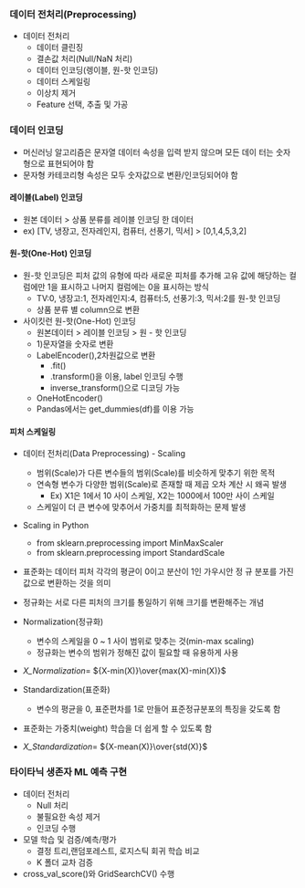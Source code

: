 ### 데이터 전처리(Preprocessing)
- 데이터 전처리
  - 데이터 클린징
  - 결손값 처리(Null/NaN 처리)
  - 데이터 인코딩(렝이블, 원-핫 인코딩)
  - 데이터 스케일링
  - 이상치 제거
  - Feature 선택, 추출 및 가공

### 데이터 인코딩
- 머신러닝 알고리즘은 문자열 데이터 속성을 입력 받지 않으며 모든 데이
터는 숫자형으로 표현되어야 함
- 문자형 카테코리형 속성은 모두 숫자값으로 변환/인코딩되어야 함
#### 레이블(Label) 인코딩
- 원본 데이터 > 상품 분류를 레이블 인코딩 한 데이터
- ex) [TV, 냉장고, 전자레인지, 컴퓨터, 선풍기, 믹서] > [0,1,4,5,3,2]
#### 원-핫(One-Hot) 인코딩
- 원-핫 인코딩은 피처 값의 유형에 따라 새로운 피처를 추가해 고유 값에
해당하는 컬럼에만 1을 표시하고 나머지 컬럼에는 0을 표시하는 방식
  - TV:0, 냉장고:1, 전자레인지:4, 컴퓨터:5, 선풍기:3, 믹서:2를 원-핫 인코딩
  - 상품 분류 별 column으로 변환
- 사이킷런 원-핫(One-Hot) 인코딩
  - 원본데이터 > 레이블 인코딩 > 원 - 핫 인코딩
  - 1)문자열을 숫자로 변환
  - LabelEncoder(),2차원값으로 변환
    - .fit()
    - .transform()을 이용, label 인코딩 수행
    - inverse_transform()으로 디코딩 가능
  - OneHotEncoder()
  - Pandas에서는 get_dummies(df)를 이용 가능

#### 피처 스케일링
- 데이터 전처리(Data Preprocessing) - Scaling
  -  범위(Scale)가 다른 변수들의 범위(Scale)를 비슷하게 맞추기 위한 목적
  - 연속형 변수가 다양한 범위(Scale)로 존재할 때 제곱 오차 계산 시 왜곡 발생
    - Ex) X1은 1에서 10 사이 스케일, X2는 1000에서 100만 사이 스케일
  - 스케일이 더 큰 변수에 맞추어서 가중치를 최적화하는 문제 발생
- Scaling in Python
  - from sklearn.preprocessing import MinMaxScaler
  - from sklearn.preprocessing import StandardScale

- 표준화는 데이터 피처 각각의 평균이 0이고 분산이 1인 가우시안 정
규 분포를 가진 값으로 변환하는 것을 의미
- 정규화는 서로 다른 피처의 크기를 통일하기 위해 크기를 변환해주는
개념
- Normalization(정규화)
  - 변수의 스케일을 0 ~ 1 사이 범위로 맞추는 것(min-max scaling)
  - 정규화는 변수의 범위가 정해진 값이 필요할 때 유용하게 사용
 - *X_Normalization*= ${X-min(X)}\over{max(X)-min(X)}$
- Standardization(표준화)
  - 변수의 평균을 0, 표준편차를 1로 만들어 표준정규분포의 특징을 갖도록 함
- 표준화는 가중치(weight) 학습을 더 쉽게 할 수 있도록 함
- *X_Standardization*= ${X-mean(X)}\over{std(X)}$


### 타이타닉 생존자 ML 예측 구현
- 데이터 전처리
  - Null 처리
  - 불필요한 속성 제거
  - 인코딩 수행
- 모델 학습 및 검증/예측/평가
  - 결정 트리,랜덤포레스트, 로지스틱 회귀 학습 비교
  - K 폴더 교차 검증
- cross_val_score()와 GridSearchCV() 수행
